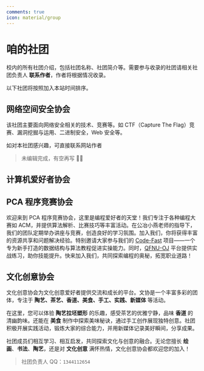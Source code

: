 ```yaml
---
comments: true
icon: material/group
---
```


# 咱的社团

校内的所有社团介绍，包括社团名称、社团简介等。需要参与收录的社团请相关社团负责人 **联系作者**，作者将根据情况收录。

以下社团将按照加入本站时间排序。

## 网络空间安全协会

该社团主要面向网络安全相关的技术、竞赛等。如 CTF（Capture The Flag）竞赛、漏洞挖掘与运用、二进制安全，Web 安全等。

如对本社团感兴趣，可直接联系网站作者

> 未编辑完成，有空再写 ✍🏻

## 计算机爱好者协会

## PCA 程序竞赛协会

欢迎来到 PCA 程序竞赛协会，这里是编程爱好者的天堂！我们专注于各种编程大赛如 ACM，并提供算法解析、比赛技巧等丰富活动。在公冶小燕老师的指导下，我们的团队定期举办讲座与竞赛，创造良好的学习氛围。加入我们，你将获得丰富的资源共享和问题解决经验。特别邀请大家参与我们的 [Code-Fast](https://github.com/Swcmb/Code-Fast.github.io/) 项目——一个专为新手打造的数据结构与算法教程促进实操能力。同时，[QFNU-OJ](http://182.92.108.199/) 平台提供实战练习，助你技能提升。快来加入我们，共同探索编程的奥秘，拓宽职业道路！

## 文化创意协会

文化创意协会为文化创意爱好者提供交流和成长的平台。文协是一个丰富多彩的团体，专注于 **陶艺、茶艺、香道、美食、手工、实践、新媒体** 等活动。

在这里，您可以体验 **陶艺拉坯塑形** 的乐趣，感受茶艺的优雅宁静，品味 **香道** 的清幽韵味。还能在 **美食** 制作中探索美味秘诀，通过手工创作展现独特创意。社团积极开展实践活动，锻炼大家的综合能力，并用新媒体记录美好瞬间，分享成果。

社团成员们相互学习、相互启发，共同探索文化与创意的融合。无论您擅长 **绘画**、**书法**、**陶艺**，还是对 **文化创意** 满怀热情，文化创意协会都欢迎您的加入！

> 社团负责人 QQ：`1344112654`
